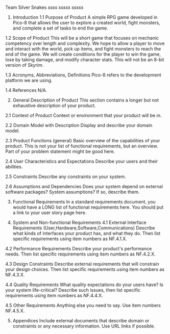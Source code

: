 Team Silver Snakes *ssss* *sssss* *sssss*
1. Introduction
1.1 Purpose of Product
A simple RPG game developed in Pico-8 that allows the user to explore a created world, fight monsters, and complete a set of tasks to end the game. 

1.2 Scope of Product
This will be a short game that focuses on mechanic competency over length and complexity. We hope to allow a player to move and interact with the world, pick up items, and fight monsters to reach the end of the game. We will create conditions for the player to win the game, lose by taking damage, and modify character stats. This will not be an 8-bit version of Skyrim. 

1.3 Acronyms, Abbreviations, Definitions
Pico-8 refers to the development platform we are using.

1.4 References
N/A.

2. General Description of Product
This section contains a longer but not exhaustive description of your product.

2.1 Context of Product
Context or environment that your product will be in.

2.2 Domain Model with Description
Display and describe your domain model.

2.3 Product Functions (general)
Basic overview of the capabilities of your product. This is not your list of functional requirements, but an overview. Part of your problem statement might be good here.

2.4 User Characteristics and Expectations
Describe your users and their abilities.

2.5 Constraints
Describe any constraints on your system.

2.6 Assumptions and Dependencies
Does your system depend on external software packages? System assumptions? If so, describe them.

3. Functional Requirements
In a standard requirements document, you would have a LONG list of functional requirements here. You should put a link to your user story page here.

4. System and Non-functional Requirements
4.1 External Interface Requirements (User,Hardware,Software,Communications)
Describe what kinds of interfaces your product has, and what they do. Then list specific requirements using item numbers as NF.4.1.X.

4.2 Performance Requirements
Describe your product's performance needs. Then list specific requirements using item numbers as NF.4.2.X.

4.3 Design Constraints
Describe external requirements that will constrain your design choices. Then list specific requirements using item numbers as NF.4.3.X.

4.4 Quality Requirements
What quality expectations do your users have? Is your system life-critical? Describe such issues, then list specific requirements using item numbers as NF.4.4.X.

4.5 Other Requirements
Anything else you need to say. Use item numbers NF.4.5.X.

5. Appendices
Include external documents that describe domain or constraints or any necessary information. Use URL links if possible.
